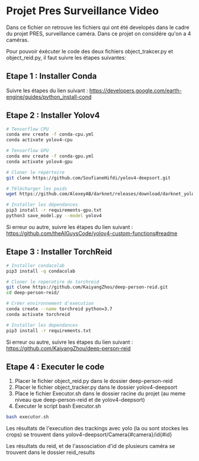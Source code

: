 # Projet Pres Surveillance Video

Dans ce fichier on retrouve les fichiers qui ont été developés dans le cadre du projet PRES, surveillance caméra.
Dans ce projet on considére qu'on a 4 caméras.

Pour pouvoir éxécuter le code des deux fichiers object_trakcer.py et object_reid.py, il faut suivre les étapes suivantes:

## Etape 1 : Installer Conda 
Suivre les étapes du lien suivant : https://developers.google.com/earth-engine/guides/python_install-cond

## Etape 2 : Installer Yolov4
```bash
# Tensorflow CPU
conda env create -f conda-cpu.yml
conda activate yolov4-cpu

# Tensorflow GPU
conda env create -f conda-gpu.yml
conda activate yolov4-gpu

# Cloner le répértoire
git clone https://github.com/SoufianeHifdi/yolov4-deepsort.git

# Télécharger les poids 
wget https://github.com/AlexeyAB/darknet/releases/download/darknet_yolo_v3_optimal/yolov4.weights -P data/

# Installer les dépendances
pip3 install -r requirements-gpu.txt
python3 save_model.py --model yolov4
```
Si erreur ou autre, suivre les étapes du lien suivant : https://github.com/theAIGuysCode/yolov4-custom-functions#readme

## Etape 3 : Installer TorchReid
```bash
# Installer condacolab
pip3 install -q condacolab

# Cloner le reperotire de torchreid
git clone https://github.com/KaiyangZhou/deep-person-reid.git
cd deep-person-reid/

# Créer environnement d'execution
conda create --name torchreid python=3.7
conda activate torchreid

# Installer les dependances
pip3 install -r requirements.txt
```
Si erreur ou autre, suivre les étapes du lien suivant : https://github.com/KaiyangZhou/deep-person-reid

## Etape 4 : Executer le code
   1) Placer le fichier object_reid.py dans le dossier deep-person-reid
   2) Placer le fichier object_tracker.py dans le dossier yolov4-deepsort
   3) Place le fichier Executor.sh dans le dossier racine du projet (au meme niveau que deep-person-reid et de yolov4-deepsort)
   4) Éxecuter le script bash Executor.sh
```bash
bash executor.sh
```

Les résultats de l'execution des trackings avec yolo (la ou sont stockes les crops) se trouvent dans yolov4-deepsort/Camera{#camera}/id{#id}

Les résultats du reid, et de l'assosciation d'id de plusieurs caméra se trouvent dans le dossier reid_results
